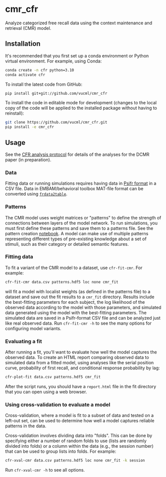 # cmr_cfr
Analyze categorized free recall data using the context maintenance and retrieval (CMR) model.

## Installation

It's recommended that you first set up a conda environment or Python virtual environment. For example, using Conda:

```bash
conda create -n cfr python=3.10
conda activate cfr
```

To install the latest code from GitHub:
```bash
pip install git+git://github.com/vucml/cmr_cfr
```

To install the code in editable mode for development
(changes to the local copy of the code will be applied to the installed package without having to reinstall):

```bash
git clone https://github.com/vucml/cmr_cfr.git
pip install -e cmr_cfr
```

## Usage

See the 
[CFR analysis protocol](https://github.com/vucml/cmr_cfr/wiki/CFR-Analysis-Protocol)
for details of the analyses for the DCMR paper (in preparation). 

### Data

Fitting data or running simulations requires having data in 
[Psifr format](https://psifr.readthedocs.io/en/stable/guide/import.html)
in a CSV file. Data in EMBAM/behavioral toolbox MAT-file format can be converted using
[`frdata2table`](https://github.com/mortonne/psifr/blob/master/matlab/frdata2table.m).

### Patterns

The CMR model uses weight matrices or "patterns" to define the strength of connections between layers of the model network. 
To run simulations, you must first define these patterns and save them to a patterns file. 
See the pattern creation 
[notebook](https://github.com/vucml/cmr_cfr/blob/master/jupyter/create_patterns.ipynb).
A model can make use of multiple patterns representing different types of pre-existing knowledge about a set of stimuli, 
such as their category or detailed semantic features. 

### Fitting data

To fit a variant of the CMR model to a dataset, use `cfr-fit-cmr`. 
For example:

```bash
cfr-fit-cmr data.csv patterns.hdf5 loc none cmr_fit
```

will fit a model with localist weights (as defined in the patterns file) to a dataset and save out the fit results to a `cmr_fit` directory. 
Results include the best-fitting parameters for each subject, 
the log likelihood of the observed data according to the model with those parameters,
and simulated data generated using the model with the best-fitting parameters.
The simulated data are saved in a Psifr-format CSV file and can be analyzed just like real observed data.
Run `cfr-fit-cmr -h` to see the many options for configuring model variants.

### Evaluating a fit

After running a fit, you'll want to evaluate how well the model captures the observed data.
To create an HTML report comparing observed data to simulated data from a fitted model,
using analyses like the serial position curve, probability of first recall, and conditional response probability by lag: 

```bash
cfr-plot-fit data.csv patterns.hdf5 cmr_fit
```

After the script runs, you should have a `report.html` file in the fit directory that you can open using a web browser.

### Using cross-validation to evaluate a model

Cross-validation, where a model is fit to a subset of data and tested on a left-out set,
can be used to determine how well a model captures reliable patterns in the data.

Cross-validation involves dividing data into "folds". 
This can be done by specifying either a number of random folds to use (lists are randomly divided into folds)
or a column within the data (e.g., the session number) that can be used to group lists into folds. For example:

```bash
cfr-xval-cmr data.csv patterns.hdf5 loc none cmr_fit -k session
```

Run `cfr-xval-cmr -h` to see all options.
